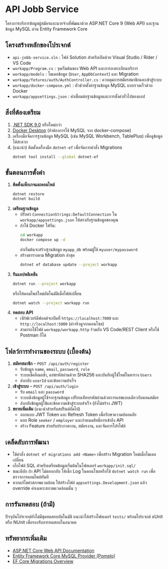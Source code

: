 # API Jobb Service

โครงการบริการข้อมูลผู้สมัครและนายจ้างที่พัฒนาด้วย ASP.NET Core 9 (Web API) และฐานข้อมูล MySQL ผ่าน Entity Framework Core

## โครงสร้างหลักของโปรเจกต์
- `api-jobb-service.sln` : ไฟล์ Solution สำหรับเปิดด้วย Visual Studio / Rider / VS Code
- `workapp/Program.cs` : จุดเริ่มต้นของ Web API และการลงทะเบียนบริการ
- `workapp/models` : โมเดลข้อมูล (`User`, `AppDbContext`) และ Migration
- `workapp/fetures/auth/AuthController.cs` : ควบคุมการสมัครสมาชิกและเข้าสู่ระบบ
- `workapp/docker-compose.yml` : ตัวช่วยตั้งค่าฐานข้อมูล MySQL แบบรวดเร็วด้วย Docker
- `workapp/appsettings.json` : ค่าเชื่อมต่อฐานข้อมูลและการตั้งค่าทั่วไปของแอป

## สิ่งที่ต้องเตรียม
1. [.NET SDK 9.0](https://dotnet.microsoft.com/) หรือใหม่กว่า
2. [Docker Desktop](https://www.docker.com/products/docker-desktop/) (ถ้าต้องการใช้ MySQL จาก docker-compose)
3. เครื่องมือจัดการฐานข้อมูล MySQL (เช่น MySQL Workbench, TablePlus) เพื่อดูข้อมูลได้สะดวก
4. (แนะนำ) ติดตั้งเครื่องมือ `dotnet-ef` เพื่อจัดการคำสั่ง Migrations
   ```bash
   dotnet tool install --global dotnet-ef
   ```

## ขั้นตอนการตั้งค่า
1. **ติดตั้งแพ็กเกจและคอมไพล์**
   ```bash
   dotnet restore
   dotnet build
   ```
2. **เตรียมฐานข้อมูล**
   - ปรับค่า `ConnectionStrings:DefaultConnection` ใน `workapp/appsettings.json` ให้ตรงกับฐานข้อมูลของคุณ
   - ถ้าใช้ Docker ให้รัน:
     ```bash
     cd workapp
     docker compose up -d
     ```
     ค่าเริ่มต้นจะสร้างฐานข้อมูล `myapp_db` พร้อมผู้ใช้ `myuser/mypassword`
   - สร้างตารางตาม Migration ล่าสุด
     ```bash
     dotnet ef database update --project workapp
     ```
3. **รันแอปพลิเคชัน**
   ```bash
   dotnet run --project workapp
   ```
   หรือให้คอมไพล์ใหม่อัตโนมัติเมื่อไฟล์เปลี่ยน
   ```bash
   dotnet watch --project workapp run
   ```
4. **ทดสอบ API**
   - เซิร์ฟเวอร์ดีฟอลต์จะเปิดที่ `https://localhost:7000` และ `http://localhost:5000` (ค่าจริงดูจากคอนโซล)
   - สามารถใช้ไฟล์ `workapp/workapp.http` ร่วมกับ VS Code/REST Client หรือใช้ Postman ก็ได้

## โฟลว์การทำงานของระบบ (เบื้องต้น)
1. **สมัครสมาชิก** – `POST /api/auth/register`
   - รับข้อมูล `name`, `email`, `password`, `role`
   - ระบบเช็คอีเมลซ้ำ, แฮชรหัสผ่านด้วย SHA256 และบันทึกผู้ใช้ใหม่ในตาราง `Users`
   - ส่งกลับ `userId` และข้อความสำเร็จ
2. **เข้าสู่ระบบ** – `POST /api/auth/login`
   - รับ `email` และ `password`
   - ระบบดึงข้อมูลผู้ใช้จากฐานข้อมูล เปรียบเทียบรหัสผ่านด้วยการแฮชแบบเดียวกับตอนสมัคร
   - ส่งกลับข้อมูลผู้ใช้และข้อความเข้าสู่ระบบสำเร็จ (ยังไม่สร้าง JWT)
3. **ขยายเพิ่มเติม** (แนะนำสำหรับสปรินต์ถัดไป)
   - ออกแบบ JWT Token และ Refresh Token เพื่อรักษาความปลอดภัย
   - แยก Role `seeker` / `employer` และกำหนดสิทธิ์การเข้าถึง API
   - สร้าง Feature สำหรับประกาศงาน, สมัครงาน, และจัดการโปรไฟล์

## เคล็ดลับการพัฒนา
- ใช้คำสั่ง `dotnet ef migrations add <Name>` เพื่อสร้าง Migration ใหม่เมื่อโมเดลเปลี่ยน
- เก็บไฟล์ SQL สำหรับเตรียมข้อมูลเริ่มต้นในโฟลเดอร์ `workapp/init.sql/`
- ขณะดีบัก ถ้า API ไม่ตอบกลับ ให้เช็ก Log ในคอนโซลหรือใช้ `dotnet watch run` เพื่อตรวจการคอมไพล์ทันที
- หากแก้ไขค่าสภาพแวดล้อม ให้สร้างไฟล์ `appsettings.Development.json` แล้ว override ค่าเฉพาะสภาพแวดล้อมนั้น ๆ

## การรันทดสอบ (ถ้ามี)
ปัจจุบันโปรเจกต์ยังไม่มีชุดทดสอบอัตโนมัติ แนะนำให้สร้างโฟลเดอร์ `tests/` พร้อมโปรเจกต์ xUnit หรือ NUnit เพื่อรองรับการทดสอบในอนาคต

## ทรัพยากรเพิ่มเติม
- [ASP.NET Core Web API Documentation](https://learn.microsoft.com/aspnet/core/web-api/)
- [Entity Framework Core MySQL Provider (Pomelo)](https://github.com/PomeloFoundation/Pomelo.EntityFrameworkCore.MySql)
- [EF Core Migrations Overview](https://learn.microsoft.com/ef/core/managing-schemas/migrations/)

